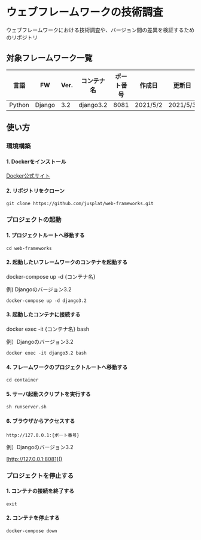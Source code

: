 # ウェブフレームワークの技術調査
ウェブフレームワークにおける技術調査や、バージョン間の差異を検証するためのリポジトリ

## 対象フレームワーク一覧

| 言語 | FW | Ver. | コンテナ名 | ポート番号 | 作成日 | 更新日 |
| --- | --- | --- | --- | --- | --- | --- |
| Python | Django | 3.2 | django3.2 | 8081 | 2021/5/2 | 2021/5/3 |

## 使い方

### 環境構築

#### 1. Dockerをインストール
[Docker公式サイト](https://www.docker.com/)

#### 2. リポジトリをクローン

```
git clone https://github.com/jusplat/web-frameworks.git
```

### プロジェクトの起動

#### 1. プロジェクトルートへ移動する

```
cd web-frameworks
```

#### 2. 起動したいフレームワークのコンテナを起動する

docker-compose up -d {コンテナ名}

例) Djangoのバージョン3.2

```
docker-compose up -d django3.2
```

#### 3. 起動したコンテナに接続する

docker exec -it {コンテナ名} bash

例）Djangoのバージョン3.2

```
docker exec -it django3.2 bash
```

#### 4. フレームワークのプロジェクトルートへ移動する

```
cd container
```

#### 5. サーバ起動スクリプトを実行する

```
sh runserver.sh
```

#### 6. ブラウザからアクセスする
`http://127.0.0.1:{ポート番号}`

例）Djangoのバージョン3.2

[http://127.0.0.1:8081]()

### プロジェクトを停止する

#### 1. コンテナの接続を終了する
```
exit
```

#### 2. コンテナを停止する
```
docker-compose down
```

